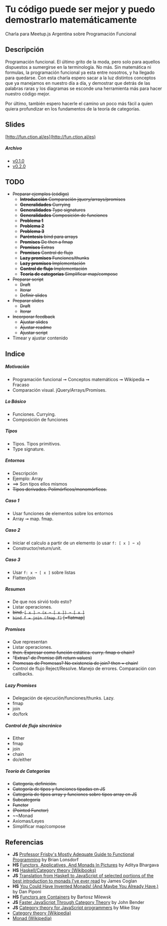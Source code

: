 # Tu código puede ser mejor y puedo demostrarlo matemáticamente

Charla para Meetup.js Argentina sobre Programación Funcional

## Descripción
Programación funcional. El último grito de la moda, pero solo para aquellos dispuestos a sumergirse en la terminología. No más. Sin matemática ni formulas, la programación funcional ya esta entre nosotros, y ha llegado para quedarse. Con esta charla espero sacar a la luz distintos conceptos que ya manejamos en nuestro día a día, y demostrar que detrás de las palabras raras y los diagramas se esconde una herramienta más para hacer nuestro código mejor.


Por último, también espero hacerle el camino un poco más fácil a quien quiera profundizar en los fundamentos de la teoría de categorías.

## Slides
[http://fun.ction.al/es](http://fun.ction.al/es)

##### Archivo
* [v0.1.0](http://fun.ction.al/es/archive/0.1.0/)
* [v0.2.0](http://fun.ction.al/es/archive/0.2.0/)

## TODO
* ~~Preparar ejemplos (código)~~
    * ~~**Introducción** Comparación jquery/arrays/promises~~
    * ~~**Generalidades** Currying~~
    * ~~**Generalidades** Type signatures~~
    * ~~**Generalidades** Composición de funciones~~
    * ~~**Problema 1**~~
    * ~~**Problema 2**~~
    * ~~**Problema 3**~~
    * ~~**Paréntesis** bind para arrays~~
    * ~~**Promises** De then a fmap~~
    * ~~**Promises** Extras~~
    * ~~**Promises** Control de flujo~~
    * ~~**Lazy promises** Funciones/thunks~~
    * ~~**Lazy promises** Implementación~~
    * ~~**Control de flujo** Implementación~~
    * ~~**Teoría de categorías** Simplificar map/compose~~
* ~~Preparar script~~
    * ~~Draft~~
    * ~~Iterar~~
    * ~~Definir slides~~
* ~~Preparar slides~~
    * ~~Draft~~
    * ~~Iterar~~
* ~~Incorporar feedback~~
    * ~~Ajustar slides~~
    * ~~Ajustar readme~~
    * ~~Ajustar script~~
* Timear y ajustar contenido

## Indice
##### Motivación
* Programación funcional ➞ Conceptos matemáticos ➞ Wikipedia ➞ Fracaso
* Comparación visual. jQuery/Arrays/Promises.

##### Lo Básico
* Funciones. Currying.
* Composición de funciones

##### Tipos
* Tipos. Tipos primitivos.
* Type signature.

##### Entornos
* Descripción
* Ejemplo: Array
* ⟹ Son tipos ellos mismos
* ~~Tipos derivados. Polimórficos/monomórficos.~~

##### Caso 1
* Usar funciones de elementos sobre los entornos
* Array ➞ map. fmap.

##### Caso 2
* Iniciar el calculo a partir de un elemento (o usar ```f: [ x ] ➞ x```)
* Constructor/return/unit.

##### Caso 3
* Usar ```f: x ➞ [ x ]``` sobre listas
* Flatten/join

##### Resumen
* De que nos sirvió todo esto?
* Listar operaciones.
* ~~bind. ```[ x ] ➞ (x ➞ [ x ]) ➞ [ x ]```~~
* ~~```bind f = join (fmap f)``` [=flatmap]~~


##### Promises
* Que representan
* Listar operaciones.
* ~~then. Expresar como función estática. curry. fmap o chain?~~
* ~~"Extras" de Promise (lift return values)~~
* ~~Promesas de Promesas? No existencia de join? then = chain!~~
* Control de flujo Reject/Resolve. Manejo de errores. Comparación con callbacks.

##### Lazy Promises
* Delegación de ejecución/funciones/thunks. Lazy.
* fmap
* join
* do/fork

##### Control de flujo sincrónico
* Either
* fmap
* join
* chain
* do/either

##### Teoría de Categorías
* ~~Categoría, definición.~~
* ~~Categoría de tipos y funciones tipadas en JS~~
* ~~Categoría de tipos array y funciones sobre tipos array en JS~~
* ~~Subcategoría~~
* ~~Functor~~
* ~~(Pointed Functor)~~
* ~~Monad
* Axiomas/Leyes
* Simplificar map/compose

## Referencias
* **JS** [Professor Frisby's Mostly Adequate Guide to Functional Programming](https://drboolean.gitbooks.io/mostly-adequate-guide/content/) by Brian Lonsdorf
* **HS** [Functors, Applicatives, And Monads In Pictures](http://adit.io/posts/2013-04-17-functors,_applicatives,_and_monads_in_pictures.html) by Aditya Bhargava
* **HS** [Haskell/Category theory (Wikibooks)](https://en.wikibooks.org/wiki/Haskell/Category_theory)
* **JS** [Translation from Haskell to JavaScript of selected portions of the best introduction to monads I’ve ever read](https://blog.jcoglan.com/2011/03/05/translation-from-haskell-to-javascript-of-selected-portions-of-the-best-introduction-to-monads-ive-ever-read/) by James Coglan
* **HS** [You Could Have Invented Monads! (And Maybe You Already Have.)](http://blog.sigfpe.com/2006/08/you-could-have-invented-monads-and.html) by Dan Piponi
* **HS** [Functors are Containers](https://bartoszmilewski.com/2014/01/14/functors-are-containers/) by Bartosz Milewsk
* **JS** [Faster JavaScript Through Category Theory](http://johnbender.us/2012/02/29/faster-javascript-through-category-theory/) by John Bender
* **JS** [Category theory for JavaScript programmers](https://www.youtube.com/playlist?list=PLwuUlC2HlHGe7vmItFmrdBLn6p0AS8ALX) by Mike Stay
* [Category theory (Wikipedia)](https://en.wikipedia.org/wiki/Category_theory)
* [Monad (Wikipedia)](https://en.wikipedia.org/wiki/Monad_(functional_programming))
